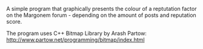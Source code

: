 A simple program that graphically presents the colour of a reptutation factor on the Margonem forum - depending on the amount of posts and reputation score.

The program uses C++ Bitmap Library by Arash Partow:
http://www.partow.net/programming/bitmap/index.html

